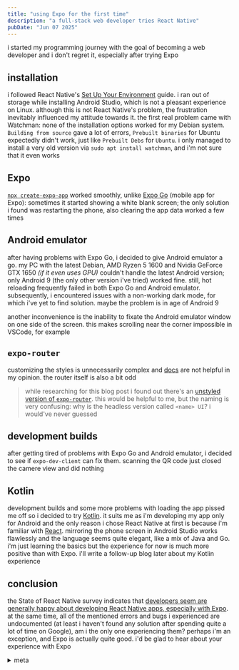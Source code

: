 ```yaml
---
title: "using Expo for the first time"
description: "a full-stack web developer tries React Native"
pubDate: "Jun 07 2025"
---
```


i started my programming journey with the goal of becoming a web developer and i don't regret it, especially after trying Expo

## installation

i followed React Native's [Set Up Your Environment](https://reactnative.dev/docs/set-up-your-environment) guide. i ran out of storage while installing Android Studio, which is not a pleasant experience on Linux. although this is not React Native's problem, the frustration inevitably influenced my attitude towards it. the first real problem came with Watchman: none of the installation options worked for my Debian system. `Building from source` gave a lot of errors, `Prebuilt binaries` for Ubuntu expectedly didn't work, just like `Prebuilt Debs` for `Ubuntu`. i only managed to install a very old version via `sudo apt install watchman`, and i'm not sure that it even works

## Expo

[`npx create-expo-app`](https://docs.expo.dev/get-started/create-a-project/) worked smoothly, unlike [Expo Go](https://play.google.com/store/apps/details?id=host.exp.exponent) (mobile app for Expo): sometimes it started showing a white blank screen; the only solution i found was restarting the phone, also clearing the app data worked a few times

## Android emulator

after having problems with Expo Go, i decided to give Android emulator a go. my PC with the latest Debian, AMD Ryzen 5 1600 and Nvidia GeForce GTX 1650 _(if it even uses GPU)_ couldn't handle the latest Android version; only Android 9 (the only other version i've tried) worked fine. still, hot reloading frequently failed in both Expo Go and Android emulator. subsequently, i encountered issues with a non-working dark mode, for which i've yet to find solution. maybe the problem is in age of Android 9

another inconvenience is the inability to fixate the Android emulator window on one side of the screen. this makes scrolling near the corner impossible in VSCode, for example

## `expo-router`

customizing the styles is unnecessarily complex and [docs](https://docs.expo.dev/versions/latest/sdk/router/) are not helpful in my opinion. the router itself is also a bit odd

> while researching for this blog post i found out there's an [unstyled version of `expo-router`](https://docs.expo.dev/versions/latest/sdk/router-ui/). this would be helpful to me, but the naming is very confusing: why is the headless version called `<name> UI`? i would've never guessed

## development builds

after getting tired of problems with Expo Go and Android emulator, i decided to see if `expo-dev-client` can fix them. scanning the QR code just closed the camere view and did nothing

## Kotlin

development builds and some more problems with loading the app pissed me off so i decided to try [Kotlin](https://kotlinlang.org/). it suits me as i'm developing my app only for Android and the only reason i chose React Native at first is because i'm familiar with [React](https://react.dev/). mirroring the phone screen in Android Studio works flawlessly and the language seems quite elegant, like a mix of Java and Go. i'm just learning the basics but the experience for now is much more positive than with Expo. i'll write a follow-up blog later about my Kotlin experience

## conclusion

the State of React Native survey indicates that [developers seem are generally happy about developing React Native apps, especially with Expo](https://results.2024.stateofreactnative.com/en-US/opinions/#opinions_advantages_multiple). at the same time, all of the mentioned errors and bugs i experienced are undocumented (at least i haven't found any solution after spending quite a lot of time on Google), am i the only one experiencing them? perhaps i'm an exception, and Expo is actually quite good. i'd be glad to hear about your experience with Expo

<details>
<summary>
meta
</summary>

1. my watchman critical error:

```
Command '['/usr/bin/cmake', '--build', '/tmp/fbcode_builder_getdeps-ZhomeZsinskiyZwatchmanZbuildZfbcode_builder/build/folly', '--target', 'install', '--config', 'RelWithDebInfo', '-j', '8']' returned non-zero exit status 1.
```

(there's no build folder in `~/watchman/build/code_builder`)

also there were many non-fatal C errors

2. full specs:

- motherboard: ASRock AB350 Pro4
- RAM: 16 GiB
- processor: AMD Ryzen 5 1600 × 12
- graphics: NVIDIA GeForce GTX 1650
- OS: Debian 12 (Bookworm)
- GNOME: 43.9
- windowing system: X11

</details>
